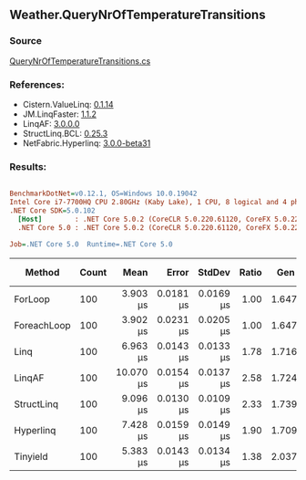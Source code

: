 ﻿## Weather.QueryNrOfTemperatureTransitions

### Source
[QueryNrOfTemperatureTransitions.cs](../LinqBenchmarks/Weather/QueryNrOfTemperatureTransitions.cs)

### References:
- Cistern.ValueLinq: [0.1.14](https://www.nuget.org/packages/Cistern.ValueLinq/0.1.14)
- JM.LinqFaster: [1.1.2](https://www.nuget.org/packages/JM.LinqFaster/1.1.2)
- LinqAF: [3.0.0.0](https://www.nuget.org/packages/LinqAF/3.0.0.0)
- StructLinq.BCL: [0.25.3](https://www.nuget.org/packages/StructLinq.BCL/0.25.3)
- NetFabric.Hyperlinq: [3.0.0-beta31](https://www.nuget.org/packages/NetFabric.Hyperlinq/3.0.0-beta31)

### Results:
``` ini

BenchmarkDotNet=v0.12.1, OS=Windows 10.0.19042
Intel Core i7-7700HQ CPU 2.80GHz (Kaby Lake), 1 CPU, 8 logical and 4 physical cores
.NET Core SDK=5.0.102
  [Host]        : .NET Core 5.0.2 (CoreCLR 5.0.220.61120, CoreFX 5.0.220.61120), X64 RyuJIT
  .NET Core 5.0 : .NET Core 5.0.2 (CoreCLR 5.0.220.61120, CoreFX 5.0.220.61120), X64 RyuJIT

Job=.NET Core 5.0  Runtime=.NET Core 5.0  

```
|      Method | Count |      Mean |     Error |    StdDev | Ratio |  Gen 0 | Gen 1 | Gen 2 | Allocated |
|------------ |------ |----------:|----------:|----------:|------:|-------:|------:|------:|----------:|
|     ForLoop |   100 |  3.903 μs | 0.0181 μs | 0.0169 μs |  1.00 | 1.6479 |     - |     - |   5.07 KB |
| ForeachLoop |   100 |  3.902 μs | 0.0231 μs | 0.0205 μs |  1.00 | 1.6479 |     - |     - |   5.07 KB |
|        Linq |   100 |  6.963 μs | 0.0143 μs | 0.0133 μs |  1.78 | 1.7166 |     - |     - |   5.27 KB |
|      LinqAF |   100 | 10.070 μs | 0.0154 μs | 0.0137 μs |  2.58 | 1.7242 |     - |     - |   5.28 KB |
|  StructLinq |   100 |  9.096 μs | 0.0130 μs | 0.0109 μs |  2.33 | 1.7395 |     - |     - |   5.34 KB |
|   Hyperlinq |   100 |  7.428 μs | 0.0159 μs | 0.0149 μs |  1.90 | 1.7090 |     - |     - |   5.26 KB |
|    Tinyield |   100 |  5.383 μs | 0.0143 μs | 0.0134 μs |  1.38 | 2.0370 |     - |     - |   6.24 KB |
